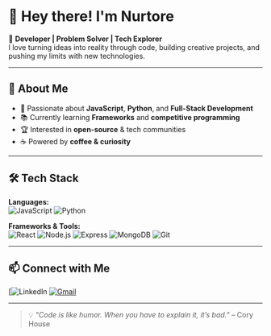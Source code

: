 # 👋 Hey there! I'm Nurtore

🚀 **Developer | Problem Solver | Tech Explorer**  
I love turning ideas into reality through code, building creative projects, and pushing my limits with new technologies.

---

## 🌟 About Me
- 🎯 Passionate about **JavaScript**, **Python**, and **Full-Stack Development**
- 📚 Currently learning **Frameworks** and **competitive programming**
- 🏆 Interested in **open-source** & tech communities
- ☕ Powered by **coffee & curiosity**

---

## 🛠 Tech Stack
**Languages:**  
![JavaScript](https://img.shields.io/badge/JavaScript-F7DF1E?style=for-the-badge&logo=javascript&logoColor=000)
![Python](https://img.shields.io/badge/Python-3776AB?style=for-the-badge&logo=python&logoColor=fff)


**Frameworks & Tools:**  
![React](https://img.shields.io/badge/React-20232a?style=for-the-badge&logo=react&logoColor=61dafb)
![Node.js](https://img.shields.io/badge/Node.js-339933?style=for-the-badge&logo=node.js&logoColor=fff)
![Express](https://img.shields.io/badge/Express-000000?style=for-the-badge&logo=express&logoColor=fff)
![MongoDB](https://img.shields.io/badge/MongoDB-4EA94B?style=for-the-badge&logo=mongodb&logoColor=fff)
![Git](https://img.shields.io/badge/Git-F05032?style=for-the-badge&logo=git&logoColor=fff)

---


## 📫 Connect with Me
[![LinkedIn]([https://www.linkedin.com/in/nurtore-kambar-b66732313/](https://img.shields.io/badge/LinkedIn-0A66C2?style=for-the-badge&logo=linkedin&logoColor=fff)](https://www.linkedin.com/in/nurtore-kambar-b66732313))
[![Gmail](https://img.shields.io/badge/Email-D14836?style=for-the-badge&logo=gmail&logoColor=fff)](mailto:nurtorekambar21@gmail.com)


---

> 💡 _"Code is like humor. When you have to explain it, it’s bad."_ – Cory House
